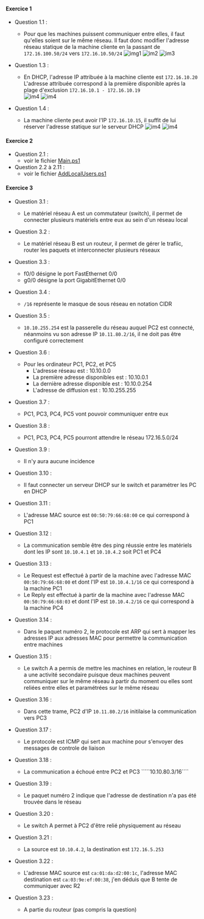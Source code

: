 #### Exercice 1
  - Question 1.1 :  
    * Pour que les machines puissent communiquer entre elles, il faut qu'elles soient sur le même réseau.
Il faut donc modifier l'adresse réseau statique de la machine cliente en la passant de ````172.16.100.50/24```` vers ````172.16.10.50/24````
![img1](./exo1_5.png)
![im2](./exo1_6.png)
![im3](./exo1_7.png)

  - Question 1.3 :
    * En DHCP, l'adresse IP attribuée à la machine cliente est ````172.16.10.20````  
L'adresse attribuée correspond à la première disponible après la plage d'exclusion ````172.16.10.1 - 172.16.10.19````    
![im4](./exo1_8.png)
![im4](./exo1_10.png)

  - Question 1.4 :
    * La machine cliente peut avoir l'IP ````172.16.10.15````, il suffit de lui réserver l'adresse statique sur le serveur DHCP
![im4](./exo1_11.png)
![im4](./exo1_12.png)

#### Exercice 2
  - Question 2.1 :
    * voir le fichier [Main.ps1](https://github.com/FreddyCornil/checkpoint2/blob/main/Main.ps1)
  - Question 2.2 à 2.11 :
    * voir le fichier [AddLocalUsers.ps1](https://github.com/FreddyCornil/checkpoint2/blob/main/AddLocalUsers.ps1)

#### Exercice 3
  - Question 3.1 :  
    * Le matériel réseau A est un commutateur (switch), il permet de connecter plusieurs matériels entre eux au sein d'un réseau local

  - Question 3.2 :
    * Le matériel réseau B est un routeur, il permet de gérer le trafiic, router les paquets et interconnecter plusieurs réseaux

 - Question 3.3 :
    * f0/0 désigne le port FastEthernet 0/0
    * g0/0 désigne la port GigabitEthernet 0/0
      
 - Question 3.4 :
    * ````/16```` représente le masque de sous réseau en notation CIDR

 - Question 3.5 :
    * ````10.10.255.254```` est la passerelle du réseau auquel PC2 est connecté, néanmoins vu son adresse IP ````10.11.80.2/16````, il ne doit pas être configuré correctement

 - Question 3.6 :
    * Pour les ordinateur PC1, PC2, et PC5
      - L'adresse réseau est : 10.10.0.0
      - La première adresse disponibles est : 10.10.0.1
      - La dernière adresse disponible est : 10.10.0.254
      - L'adresse de diffusion est : 10.10.255.255

 - Question 3.7 :
    * PC1, PC3, PC4, PC5 vont pouvoir communiquer entre eux

 - Question 3.8 :
    * PC1, PC3, PC4, PC5 pourront attendre le réseau 172.16.5.0/24

 - Question 3.9 :
    * Il n'y aura aucune incidence

 - Question 3.10 :
    * Il faut connecter un serveur DHCP sur le switch et paramétrer les PC en DHCP 

- Question 3.11 :
    * L'adresse MAC source est ````00:50:79:66:68:00```` ce qui correspond à PC1

- Question 3.12 : 
    * La communication semble être des ping réussie entre les matériels dont les IP sont ````10.10.4.1```` et ````10.10.4.2```` soit PC1 et PC4

- Question 3.13 :
    * Le Request est effectué à partir de la machine avec l'adresse MAC ````00:50:79:66:68:00```` et dont l'IP est ````10.10.4.1/16```` ce qui correspond à la machine PC1
    * Le Reply est effectué à partir de la machine avec l'adresse MAC ````00:50:79:66:68:03```` et dont l'IP est ````10.10.4.2/16```` ce qui correspond à la machine PC4

- Question 3.14 :
    * Dans le paquet numéro 2, le protocole est ARP qui sert à mapper les adresses IP aux adresses MAC pour permettre la communication entre machines

- Question 3.15 :
  * Le switch A a permis de mettre les machines en relation, le routeur B a une activité secondaire puisque deux machines peuvent communiquer sur le même réseau à partir du moment ou elles sont reliées entre elles et paramétrées sur le même réseau

- Question 3.16 :
  * Dans cette trame, PC2 d'IP ````10.11.80.2/16```` initilaise la communication vers PC3

- Question 3.17 :
  * Le protocole est ICMP qui sert aux machine pour s'envoyer des messages de controle de liaison

- Question 3.18 :
  * La communication a échoué entre PC2 et PC3 `````10.10.80.3/16````
    
- Question 3.19 :
  * Le paquet numéro 2 indique que l'adresse de destination n'a pas été trouvée dans le réseau

- Question 3.20 :
  * Le switch A permet à PC2 d'être relié physiquement au réseau

- Question 3.21 :
  * La source est ````10.10.4.2````, la destination est ````172.16.5.253````

- Question 3.22 :
  * L'adresse MAC source est ````ca:01:da:d2:00:1c````, l'adresse MAC destination est ````ca:03:9e:ef:00:38````, j'en déduis que B tente de communiquer avec R2

- Question 3.23 :
  * A partie du routeur (pas compris la question)
